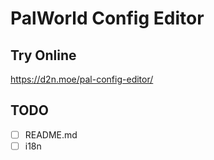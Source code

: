# PalWorld Config Editor

## Try Online

https://d2n.moe/pal-config-editor/

## TODO

- [ ] README.md
- [ ] i18n